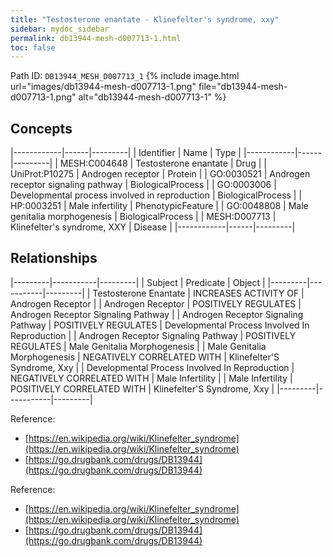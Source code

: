 ```yaml
---
title: "Testosterone enantate - Klinefelter's syndrome, xxy"
sidebar: mydoc_sidebar
permalink: db13944-mesh-d007713-1.html
toc: false 
---
```



Path ID: `DB13944_MESH_D007713_1`
{% include image.html url="images/db13944-mesh-d007713-1.png" file="db13944-mesh-d007713-1.png" alt="db13944-mesh-d007713-1" %}

## Concepts

|------------|------|---------|
| Identifier | Name | Type    |
|------------|------|---------|
| MESH:C004648 | Testosterone enantate | Drug |
| UniProt:P10275 | Androgen receptor | Protein |
| GO:0030521 | Androgen receptor signaling pathway | BiologicalProcess |
| GO:0003006 | Developmental process involved in reproduction | BiologicalProcess |
| HP:0003251 | Male infertility | PhenotypicFeature |
| GO:0048808 | Male genitalia morphogenesis | BiologicalProcess |
| MESH:D007713 | Klinefelter's syndrome, XXY | Disease |
|------------|------|---------|

## Relationships

|---------|-----------|---------|
| Subject | Predicate | Object  |
|---------|-----------|---------|
| Testosterone Enantate | INCREASES ACTIVITY OF | Androgen Receptor |
| Androgen Receptor | POSITIVELY REGULATES | Androgen Receptor Signaling Pathway |
| Androgen Receptor Signaling Pathway | POSITIVELY REGULATES | Developmental Process Involved In Reproduction |
| Androgen Receptor Signaling Pathway | POSITIVELY REGULATES | Male Genitalia Morphogenesis |
| Male Genitalia Morphogenesis | NEGATIVELY CORRELATED WITH | Klinefelter'S Syndrome, Xxy |
| Developmental Process Involved In Reproduction | NEGATIVELY CORRELATED WITH | Male Infertility |
| Male Infertility | POSITIVELY CORRELATED WITH | Klinefelter'S Syndrome, Xxy |
|---------|-----------|---------|

Reference: 
  - [https://en.wikipedia.org/wiki/Klinefelter_syndrome](https://en.wikipedia.org/wiki/Klinefelter_syndrome)
  - [https://go.drugbank.com/drugs/DB13944](https://go.drugbank.com/drugs/DB13944)

Reference: 
  - [https://en.wikipedia.org/wiki/Klinefelter_syndrome](https://en.wikipedia.org/wiki/Klinefelter_syndrome)
  - [https://go.drugbank.com/drugs/DB13944](https://go.drugbank.com/drugs/DB13944)
